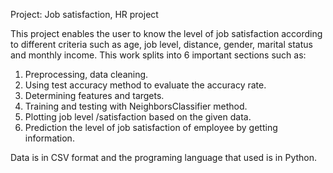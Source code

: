 Project: Job satisfaction, HR project

This project enables the user to know the level of job satisfaction according to different criteria such as age, job level, distance, gender, marital status and monthly income. 
This work splits into 6 important sections such as:

1.	Preprocessing, data cleaning.
2.	Using test accuracy method to evaluate the accuracy rate.
3.	Determining features and targets.
4.	Training and testing with NeighborsClassifier method.
5.	Plotting job level /satisfaction based on the given data.
6.	Prediction the level of job satisfaction of employee by getting information.

Data is in CSV format and the programing language that used is in Python.

 

